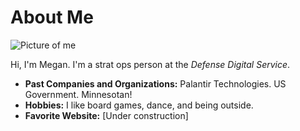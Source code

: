 # About Me

![Picture of me](https://avatars1.githubusercontent.com/u/47800496?s=460&v=4)

Hi, I'm Megan. I'm a strat ops person at the *Defense Digital Service*.

- **Past Companies and Organizations:** Palantir Technologies. US Government. Minnesotan!
- **Hobbies:** I like board games, dance, and being outside.
- **Favorite Website:** [Under construction]
